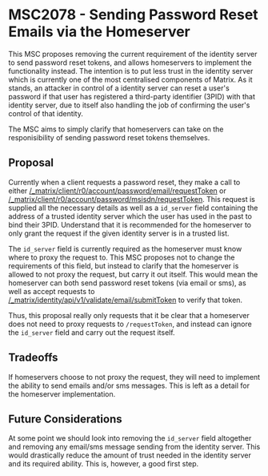 # MSC2078 - Sending Password Reset Emails via the Homeserver

This MSC proposes removing the current requirement of the identity server to send password reset tokens, and allows homeservers to implement the functionality instead. The intention is to put less trust in the identity server which is currently one of the most centralised components of Matrix. As it stands, an attacker in control of a identity server can reset a user's password if that user has registered a third-party identifier (3PID) with that identity server, due to itself also handling the job of confirming the user's control of that identity.

The MSC aims to simply clarify that homeservers can take on the responisibility of sending password reset tokens themselves.

## Proposal

Currently when a client requests a password reset, they make a call to either [/_matrix/client/r0/account/password/email/requestToken](https://matrix.org/docs/spec/client_server/r0.4.0.html#post-matrix-client-r0-account-password-email-requesttoken) or [/_matrix/client/r0/account/password/msisdn/requestToken](https://matrix.org/docs/spec/client_server/r0.4.0.html#post-matrix-client-r0-account-password-msisdn-requesttoken). This request is supplied all the necessary details as well as a `id_server` field containing the address of a trusted identity server which the user has used in the past to bind their 3PID. Understand that it is recommended for the homeserver to only grant the request if the given identity server is in a trusted list.

The `id_server` field is currently required as the homeserver must know where to proxy the request to. This MSC proposes not to change the requirements of this field, but instead to clarify that the homeserver is allowed to not proxy the request, but carry it out itself. This would mean the homeserver can both send password reset tokens (via email or sms), as well as accept requests to [/_matrix/identity/api/v1/validate/email/submitToken](https://matrix.org/docs/spec/identity_service/r0.1.0.html#post-matrix-identity-api-v1-validate-email-submittoken) to verify that token.

Thus, this proposal really only requests that it be clear that a homeserver does not need to proxy requests to `/requestToken`, and instead can ignore the `id_server` field and carry out the request itself.

## Tradeoffs

If homeservers choose to not proxy the request, they will need to implement the ability to send emails and/or sms messages. This is left as a detail for the homeserver implementation.

## Future Considerations

At some point we should look into removing the `id_server` field altogether and removing any email/sms message sending from the identity server. This would drastically reduce the amount of trust needed in the identity server and its required ability. This is, however, a good first step.
